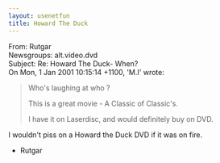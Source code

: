 ```yaml
---   
layout: usenetfun   
title: Howard The Duck   
---   
```

   
   
 From: Rutgar   
Newsgroups: alt.video.dvd   
Subject: Re: Howard The Duck- When?   
On Mon, 1 Jan 2001 10:15:14 +1100, 'M.I' wrote:   
>Who's laughing at who ?   
>   
> This is a great movie - A Classic of Classic's.   
>   
> I have it on Laserdisc, and would definitely buy on DVD.   
>   
>   
   
I wouldn't piss on a Howard the Duck DVD if it was on fire.   
   
   
- Rutgar   
   
   
   
